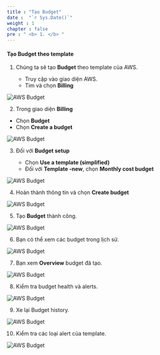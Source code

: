 ```yaml
---
title : "Tạo Budget"
date :  "`r Sys.Date()`" 
weight : 1
chapter : false
pre : " <b> 1. </b> "
---
```


#### Tạo Budget theo template


1. Chúng ta sẽ tạo **Budget** theo template của AWS. 

   - Truy cập vào giao diện AWS.
   - Tìm và chọn **Billing**

![AWS Budget](/images/1/0001.png?featherlight=false&featherlight=false&width=90pc)

2. Trong giao diện **Billing**

- Chọn **Budget**
- Chọn **Create a budget**

![AWS Budget](/images/1/0002.png?featherlight=false&featherlight=false&width=90pc)

3. Đối với **Budget setup**

   - Chọn **Use a template (simplified)**
   - Đối với **Template -new**, chọn **Monthly cost budget**

![AWS Budget](/images/1/0003.png?featherlight=false&featherlight=false&width=90pc)

4. Hoàn thành thông tin và chọn **Create budget**

![AWS Budget](/images/1/0007.png?featherlight=false&featherlight=false&width=90pc)

5. Tạo **Budget** thành công.

![AWS Budget](/images/1/0005.png?featherlight=false&featherlight=false&width=90pc)

6. Bạn có thể xem các budget trong lịch sử.

![AWS Budget](/images/1/0006.png?featherlight=false&featherlight=false&width=90pc)

7. Bạn xem **Overview** budget đã tạo.

![AWS Budget](/images/1/0008.png?featherlight=false&featherlight=false&width=90pc)

8. Kiểm tra budget health và alerts.

![AWS Budget](/images/1/0009.png?featherlight=false&featherlight=false&width=90pc)

9. Xe lại Budget history.

![AWS Budget](/images/1/00010.png?featherlight=false&featherlight=false&width=90pc)

10. Kiểm tra các loại alert của template.

![AWS Budget](/images/1/00011.png?featherlight=false&featherlight=false&width=90pc)